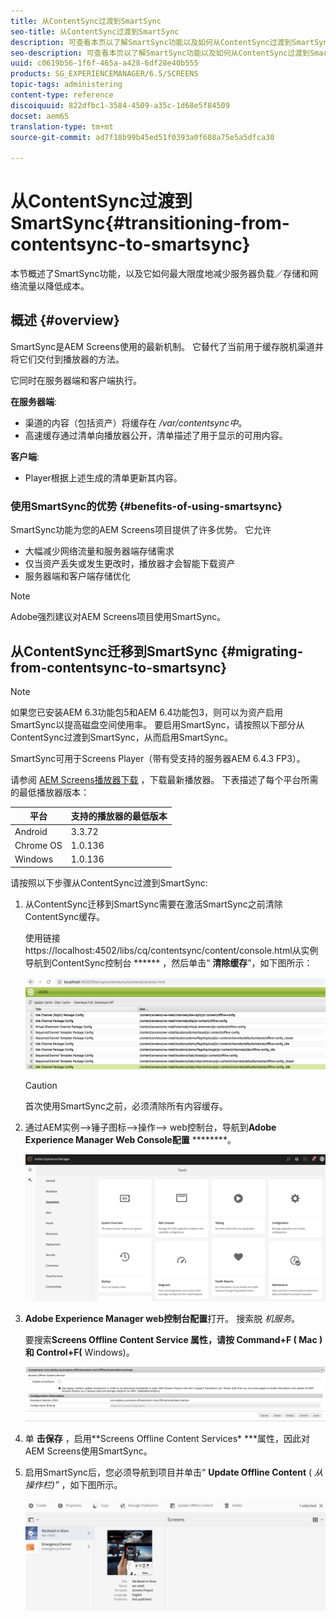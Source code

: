 ```yaml
---
title: 从ContentSync过渡到SmartSync
seo-title: 从ContentSync过渡到SmartSync
description: 可查看本页以了解SmartSync功能以及如何从ContentSync过渡到SmartSync。
seo-description: 可查看本页以了解SmartSync功能以及如何从ContentSync过渡到SmartSync。
uuid: c0619b56-1f6f-465a-a428-6df28e40b555
products: SG_EXPERIENCEMANAGER/6.5/SCREENS
topic-tags: administering
content-type: reference
discoiquuid: 822dfbc1-3584-4509-a35c-1d68e5f84509
docset: aem65
translation-type: tm+mt
source-git-commit: ad7f18b99b45ed51f0393a0f608a75e5a5dfca30

---
```



# 从ContentSync过渡到SmartSync{#transitioning-from-contentsync-to-smartsync}

本节概述了SmartSync功能，以及它如何最大限度地减少服务器负载／存储和网络流量以降低成本。

## 概述 {#overview}

SmartSync是AEM Screens使用的最新机制。 它替代了当前用于缓存脱机渠道并将它们交付到播放器的方法。

它同时在服务器端和客户端执行。

**在服务器端**:

* 渠道的内容（包括资产）将缓存在 */var/contentsync中*。
* 高速缓存通过清单向播放器公开，清单描述了用于显示的可用内容。

**客户端**:

* Player根据上述生成的清单更新其内容。

### 使用SmartSync的优势 {#benefits-of-using-smartsync}

SmartSync功能为您的AEM Screens项目提供了许多优势。 它允许

* 大幅减少网络流量和服务器端存储需求
* 仅当资产丢失或发生更改时，播放器才会智能下载资产
* 服务器端和客户端存储优化

>[!NOTE]
>
>Adobe强烈建议对AEM Screens项目使用SmartSync。

## 从ContentSync迁移到SmartSync {#migrating-from-contentsync-to-smartsync}

>[!NOTE]
>
>如果您已安装AEM 6.3功能包5和AEM 6.4功能包3，则可以为资产启用SmartSync以提高磁盘空间使用率。 要启用SmartSync，请按照以下部分从ContentSync过渡到SmartSync，从而启用SmartSync。
>
>SmartSync可用于Screens Player（带有受支持的服务器AEM 6.4.3 FP3）。
>
>请参阅 [AEM Screens播放器下载](https://download.macromedia.com/screens/) ，下载最新播放器。 下表描述了每个平台所需的最低播放器版本：

| **平台** | **支持的播放器的最低版本** |
|---|---|
| Android | 3.3.72 |
| Chrome OS | 1.0.136 |
| Windows | 1.0.136 |

请按照以下步骤从ContentSync过渡到SmartSync:

1. 从ContentSync迁移到SmartSync需要在激活SmartSync之前清除ContentSync缓存。

   使用链接https://localhost:4502/libs/cq/contentsync/content/console.html从实例导航到ContentSync控制台 ****** ，然后单击“ **清除缓存**”，如下图所示：

   ![clear_contensync_cache](assets/clear_contesync_cache.png)

   >[!CAUTION]
   >
   >首次使用SmartSync之前，必须清除所有内容缓存。

1. 通过AEM实例—&gt;锤子图标—&gt;操作—&gt; web控制台，导航到**Adobe Experience Manager Web Console配置** ********。

   ![screen_shot_2019-02-11at15339pm](assets/screen_shot_2019-02-11at15339pm.png)

1. **Adobe Experience Manager web控制台配置**打开。 搜索脱 *机服务*。

   要搜索**Screens Offline Content Service **属性，请按 **Command+F** ( **Mac** )和 **Control+F(****** Windows)。

   ![screen_shot_2019-02-19at22643pm](assets/screen_shot_2019-02-19at22643pm.png)

1. 单 **击保存** ，启用**Screens Offline Content Services* ***属性，因此对AEM Screens使用SmartSync。
1. 启用SmartSync后，您必须导航到项目并单击“ **Update Offline Content** ( *从操作栏)”* ，如下图所示。

   ![screen_shot_2019-02-25at102605am](assets/screen_shot_2019-02-25at102605am.png)

